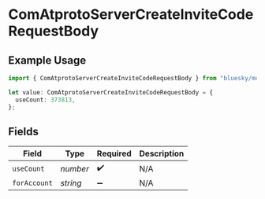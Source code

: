 # ComAtprotoServerCreateInviteCodeRequestBody

## Example Usage

```typescript
import { ComAtprotoServerCreateInviteCodeRequestBody } from "bluesky/models/operations";

let value: ComAtprotoServerCreateInviteCodeRequestBody = {
  useCount: 373813,
};
```

## Fields

| Field              | Type               | Required           | Description        |
| ------------------ | ------------------ | ------------------ | ------------------ |
| `useCount`         | *number*           | :heavy_check_mark: | N/A                |
| `forAccount`       | *string*           | :heavy_minus_sign: | N/A                |